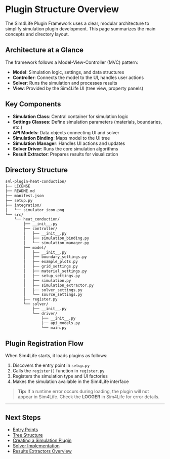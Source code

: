 # Plugin Structure Overview

The Sim4Life Plugin Framework uses a clear, modular architecture to simplify simulation plugin development. This page summarizes the main concepts and directory layout.

## Architecture at a Glance

The framework follows a Model-View-Controller (MVC) pattern:

- **Model**: Simulation logic, settings, and data structures
- **Controller**: Connects the model to the UI, handles user actions
- **Solver**: Runs the simulation and processes results
- **View**: Provided by the Sim4Life UI (tree view, property panels)

## Key Components

- **Simulation Class**: Central container for simulation logic
- **Settings Classes**: Define simulation parameters (materials, boundaries, etc.)
- **API Models**: Data objects connecting UI and solver
- **Simulation Binding**: Maps model to the UI tree
- **Simulation Manager**: Handles UI actions and updates
- **Solver Driver**: Runs the core simulation algorithms
- **Result Extractor**: Prepares results for visualization

## Directory Structure

```bash
s4l-plugin-heat-conduction/
├── LICENSE
├── README.md
├── manifest.json
├── setup.py
├── integration/
│   └── simulator_icon.png
└── src/
    └── heat_conduction/
        ├── __init__.py
        ├── controller/
        │   ├── __init__.py
        │   ├── simulation_binding.py
        │   └── simulation_manager.py
        ├── model/
        │   ├── __init__.py
        │   ├── boundary_settings.py
        │   ├── example_plots.py
        │   ├── grid_settings.py
        │   ├── material_settings.py
        │   ├── setup_settings.py
        │   ├── simulation.py
        │   ├── simulation_extractor.py
        │   ├── solver_settings.py
        │   └── source_settings.py
        ├── register.py
        └── solver/
            ├── __init__.py
            └── driver/
                ├── __init__.py
                ├── api_models.py
                └── main.py
```

## Plugin Registration Flow

When Sim4Life starts, it loads plugins as follows:

1. Discovers the entry point in `setup.py`
2. Calls the `register()` function in `register.py`
3. Registers the simulation type and UI factories
4. Makes the simulation available in the Sim4Life interface

> **Tip:** If a runtime error occurs during loading, the plugin will not appear in Sim4Life. Check the **LOGGER** in Sim4Life for error details.

---

## Next Steps

- [Entry Points](entry-points.md)
- [Tree Structure](tree-structure.md)
- [Creating a Simulation Plugin](../creating-a-plugin/creating-simulation.md)
- [Solver Implementation](../solver-implementation/writing-solver.md)
- [Results Extractors Overview](../extractors/overview.md)
